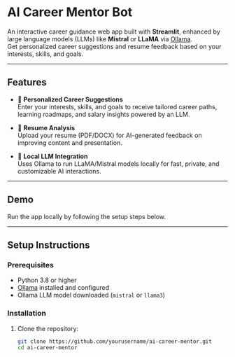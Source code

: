 # AI Career Mentor Bot

An interactive career guidance web app built with **Streamlit**, enhanced by large language models (LLMs) like **Mistral** or **LLaMA** via [Ollama](https://ollama.com).  
Get personalized career suggestions and resume feedback based on your interests, skills, and goals.

---

## Features

- 🎯 **Personalized Career Suggestions**  
  Enter your interests, skills, and goals to receive tailored career paths, learning roadmaps, and salary insights powered by an LLM.

- 📄 **Resume Analysis**  
  Upload your resume (PDF/DOCX) for AI-generated feedback on improving content and presentation.

- 🤖 **Local LLM Integration**  
  Uses Ollama to run LLaMA/Mistral models locally for fast, private, and customizable AI interactions.

---

## Demo

Run the app locally by following the setup steps below.

---

## Setup Instructions

### Prerequisites

- Python 3.8 or higher  
- [Ollama](https://ollama.com) installed and configured  
- Ollama LLM model downloaded (`mistral` or `llama3`)

### Installation

1. Clone the repository:
   ```bash
   git clone https://github.com/yourusername/ai-career-mentor.git
   cd ai-career-mentor
